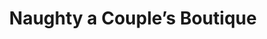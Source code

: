 ---
title: "Naughty a Couple’s Boutique"
url: /north-plainfield/naughty-a-couples-boutique/
shop: Erotik
---